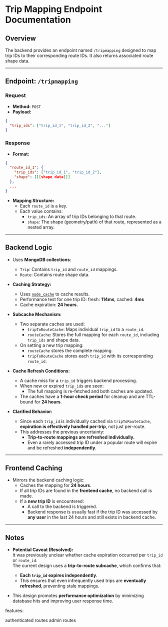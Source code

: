 # Trip Mapping Endpoint Documentation

## Overview

The backend provides an endpoint named `/tripmapping` designed to map trip IDs to their corresponding route IDs. It also returns associated route shape data.

---

## Endpoint: `/tripmapping`

### Request

- **Method:** `POST`
- **Payload:**

```json
{
  "trip_ids": ["trip_id_1", "trip_id_2", "..."]
}
```

### Response

- **Format:**

```json
{
  "route_id_1": {
    "trip_ids": ["trip_id_1", "trip_id_2"],
    "shape": [[[shape data]]]
  },
  ...
}
```

- **Mapping Structure:**
  - Each `route_id` is a key.
  - Each value contains:
    - `trip_ids`: An array of trip IDs belonging to that route.
    - `shape`: The shape (geometry/path) of that route, represented as a nested array.

---

## Backend Logic

- Uses **MongoDB collections**:
  - `Trip`: Contains `trip_id` and `route_id` mappings.
  - `Route`: Contains route shape data.
  
- **Caching Strategy:**
  - Uses [`node_cache`](https://www.npmjs.com/package/node-cache) to cache results.
  - Performance test for one trip ID: fresh: **114ms**, cached: **4ms**
  - Cache expiration: **24 hours**.

- **Subcache Mechanism:**
  - Two separate caches are used:
    - `tripToRouteCache`: Maps individual `trip_id` to a `route_id`.
    - `routeCache`: Stores the full mapping for each `route_id`, including `trip_ids` and shape data.
  - On setting a new trip mapping:
    - `routeCache` stores the complete mapping.
    - `tripToRouteCache` stores each `trip_id` with its corresponding `route_id`.

- **Cache Refresh Conditions:**
  - A cache miss for a `trip_id` triggers backend processing.
  - When new or expired `trip_id`s are seen:
    - The full mapping is re-fetched and both caches are updated.
  - The caches have a **1-hour check period** for cleanup and are TTL-bound for **24 hours**.

- **Clarified Behavior:**
  - Since each `trip_id` is individually cached via `tripToRouteCache`, **expiration is effectively handled per-trip**, not just per-route.
  - This addresses the previous uncertainty:
    - **Trip-to-route mappings are refreshed individually.**
    - Even a rarely accessed trip ID under a popular route will expire and be refreshed **independently**.

---

## Frontend Caching

- Mirrors the backend caching logic:
  - Caches the mapping for **24 hours**.
  - If all trip IDs are found in the **frontend cache**, no backend call is made.
  - If a **new trip ID** is encountered:
    - A call to the backend is triggered.
    - Backend response is usually fast if the trip ID was accessed by **any user** in the last 24 hours and still exists in backend cache.

---

## Notes

- **Potential Caveat (Resolved):**  
  It was previously unclear whether cache expiration occurred per `trip_id` or `route_id`.  
  The current design uses a **trip-to-route subcache**, which confirms that:
    - **Each `trip_id` expires independently**.
    - This ensures that even infrequently used trips are **eventually refreshed**, preventing stale mappings.

- This design promotes **performance optimization** by minimizing database hits and improving user response time.

features:

authenticated routes
admin routes